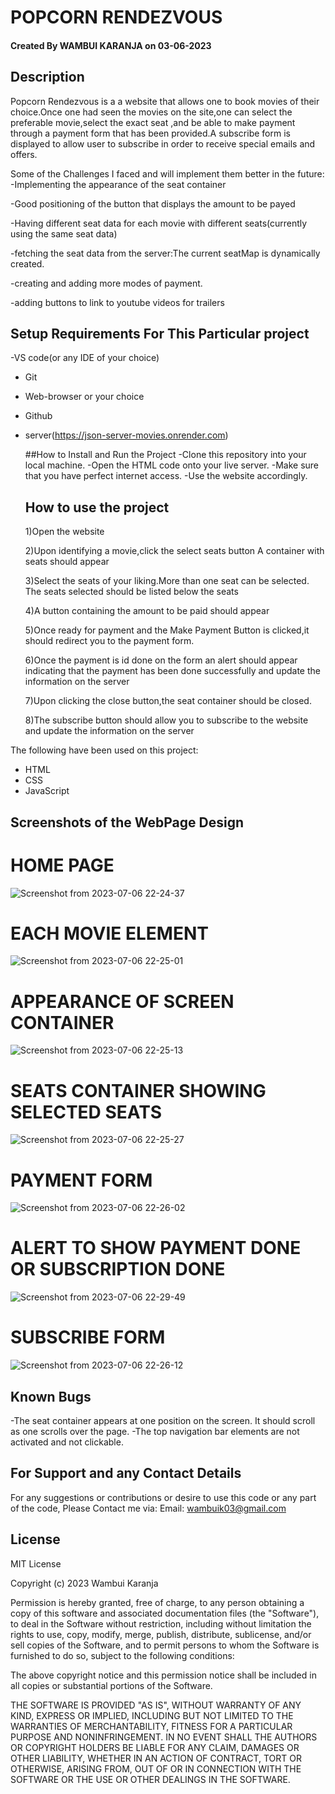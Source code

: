   # POPCORN RENDEZVOUS

#### Created By WAMBUI KARANJA on 03-06-2023



## Description

Popcorn Rendezvous is a a website that allows one to book movies of their choice.Once one had seen the movies on the site,one can select the preferable movie,select the exact seat ,and be able to make payment through a payment form that has been provided.A subscribe form is displayed to allow user to subscribe in order to receive special emails and offers.

Some of the Challenges I faced and will implement them better in the future:
 -Implementing the appearance of the seat container
 
 
 -Good positioning of the button that displays the amount to be payed
 
 
 -Having different seat data for each movie with different seats(currently using the same seat data)
 
 
 -fetching the seat data from the server:The current seatMap is dynamically created.
 
 
 -creating and adding more modes of payment.
 
 
 -adding buttons to link to youtube videos for trailers
 

## Setup Requirements For This Particular project
-VS code(or any IDE of your choice)
- Git
- Web-browser or your choice
- Github
- server(https://json-server-movies.onrender.com)

  ##How to Install and Run the Project
  -Clone this repository into your local machine.
  -Open the HTML code onto your live server.
  -Make sure that you have perfect internet access.
  -Use the website accordingly.
  
  
  ## How to use the project
  
  1)Open the website
  
  2)Upon identifying a movie,click the select seats button
  A container with seats should appear
  
  3)Select the seats of your liking.More than one seat can be selected.
  The seats selected should be listed below the seats
  
  4)A button  containing the amount to  be paid should appear
  
  5)Once ready for payment and the Make Payment Button is clicked,it should redirect you to the payment form.
  
  6)Once the payment is id done on the form an alert should appear indicating that the payment has been done successfully and update the information on the server
  
  7)Upon clicking the close button,the seat container should be closed.
  
  8)The subscribe button should allow you to subscribe to the website and update the information on the server
  
The following have been used on this project:

- HTML
- CSS
- JavaScript





## Screenshots of the WebPage Design

#  HOME PAGE

![Screenshot from 2023-07-06 22-24-37](https://github.com/karanja03/phase-1-project/assets/134950124/4fdb8827-aff9-4945-b965-59983a474b3a)

#  EACH MOVIE ELEMENT

![Screenshot from 2023-07-06 22-25-01](https://github.com/karanja03/phase-1-project/assets/134950124/24fe5bf7-f24a-43e5-9423-100eaf09c665)

#  APPEARANCE OF SCREEN CONTAINER

![Screenshot from 2023-07-06 22-25-13](https://github.com/karanja03/phase-1-project/assets/134950124/81fbb02e-ffc4-485b-9702-1c4c29683da4)

#  SEATS CONTAINER SHOWING SELECTED SEATS

![Screenshot from 2023-07-06 22-25-27](https://github.com/karanja03/phase-1-project/assets/134950124/454213c7-20c1-4559-84a9-eb8beb6141f3)

# PAYMENT FORM

![Screenshot from 2023-07-06 22-26-02](https://github.com/karanja03/phase-1-project/assets/134950124/5b76bbc8-b94e-4ab0-b486-4aebf1ba1063)


# ALERT TO SHOW PAYMENT DONE OR SUBSCRIPTION DONE

![Screenshot from 2023-07-06 22-29-49](https://github.com/karanja03/phase-1-project/assets/134950124/fb2f18bc-083c-4c70-b6a9-5dbdbd22fb11)

# SUBSCRIBE FORM

![Screenshot from 2023-07-06 22-26-12](https://github.com/karanja03/phase-1-project/assets/134950124/53c8ad6c-a304-422a-9d1e-64903d80f4bf)
















## Known Bugs

-The seat container appears at one position on the screen. It should scroll as one scrolls over the page.
-The  top navigation bar elements are not activated and not clickable.

## For Support and any Contact Details
For any suggestions or contributions or desire to use this code or any part of the code,
Please Contact me via:
 Email: wambuik03@gmail.com

## License

MIT License

Copyright (c) 2023  Wambui Karanja

Permission is hereby granted, free of charge, to any person obtaining a copy
of this software and associated documentation files (the "Software"), to deal
in the Software without restriction, including without limitation the rights
to use, copy, modify, merge, publish, distribute, sublicense, and/or sell
copies of the Software, and to permit persons to whom the Software is
furnished to do so, subject to the following conditions:

The above copyright notice and this permission notice shall be included in all
copies or substantial portions of the Software.

THE SOFTWARE IS PROVIDED "AS IS", WITHOUT WARRANTY OF ANY KIND, EXPRESS OR
IMPLIED, INCLUDING BUT NOT LIMITED TO THE WARRANTIES OF MERCHANTABILITY,
FITNESS FOR A PARTICULAR PURPOSE AND NONINFRINGEMENT. IN NO EVENT SHALL THE
AUTHORS OR COPYRIGHT HOLDERS BE LIABLE FOR ANY CLAIM, DAMAGES OR OTHER
LIABILITY, WHETHER IN AN ACTION OF CONTRACT, TORT OR OTHERWISE, ARISING FROM,
OUT OF OR IN CONNECTION WITH THE SOFTWARE OR THE USE OR OTHER DEALINGS IN THE
SOFTWARE.



